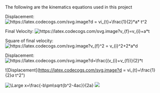 The following are the kinematics equations used in this project

Displacement:
<img src="https://latex.codecogs.com/svg.image?d&space;=&space;vi_{t}&plus;\frac{1}{2}*a*&space;t^2" title="https://latex.codecogs.com/svg.image?d = vi_{t}+\frac{1}{2}*a* t^2" />

Final Velocity:
<img src="https://latex.codecogs.com/svg.image?v_{f}=v_{i}&plus;a*t&space;" title="https://latex.codecogs.com/svg.image?v_{f}=v_{i}+a*t " />

Square of final velocity:
<img src="https://latex.codecogs.com/svg.image?v_{f}^2&space;=&space;v_{i}^2&plus;2*a*d" title="https://latex.codecogs.com/svg.image?v_{f}^2 = v_{i}^2+2*a*d" />

Displacement:
<img src="https://latex.codecogs.com/svg.image?d=\frac{(v_{i}&plus;v_{f})}{2}*t" title="https://latex.codecogs.com/svg.image?d=\frac{(v_{i}+v_{f})}{2}*t" />


![Displacement](https://latex.codecogs.com/svg.image?d = vi_{t}+\frac{1}{2}*a* t^2")

<img src="https://latex.codecogs.com/svg.latex?\Large&space;x=\frac{-b\pm\sqrt{b^2-4ac}}{2a}" title="\Large x=\frac{-b\pm\sqrt{b^2-4ac}}{2a}" />


<img src="https://render.githubusercontent.com/render/math?math=x_{1,2} = \frac{-b \pm \sqrt{b^2-4ac}}{2b}">


